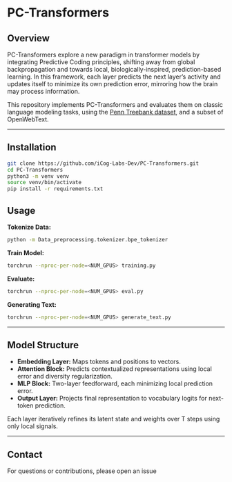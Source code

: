 # PC-Transformers

## Overview

PC-Transformers explore a new paradigm in transformer models by integrating Predictive Coding principles, shifting away from global backpropagation and towards local, biologically-inspired, prediction-based learning. In this framework, each layer predicts the next layer’s activity and updates itself to minimize its own prediction error, mirroring how the brain may process information.

This repository implements PC-Transformers and evaluates them on classic language modeling tasks, using the [Penn Treebank dataset](https://www.kaggle.com/datasets/aliakay8/penn-treebank-dataset/data), and a subset of OpenWebText.

---

## Installation

```bash
git clone https://github.com/iCog-Labs-Dev/PC-Transformers.git
cd PC-Transformers
python3 -m venv venv
source venv/bin/activate 
pip install -r requirements.txt
```

## Usage
**Tokenize Data:**
```bash
python -m Data_preprocessing.tokenizer.bpe_tokenizer
```
**Train Model:**
```bash
torchrun --nproc-per-node=<NUM_GPUS> training.py
```
**Evaluate:**
```bash
torchrun --nproc-per-node=<NUM_GPUS> eval.py
```
**Generating Text:**
```bash
torchrun --nproc-per-node=<NUM_GPUS> generate_text.py
```

---

## Model Structure

- **Embedding Layer:** Maps tokens and positions to vectors.
- **Attention Block:** Predicts contextualized representations using local error and diversity regularization.
- **MLP Block:** Two-layer feedforward, each minimizing local prediction error.
- **Output Layer:** Projects final representation to vocabulary logits for next-token prediction.

Each layer iteratively refines its latent state and weights over T steps using only local signals.

---

## Contact

For questions or contributions, please open an issue 
